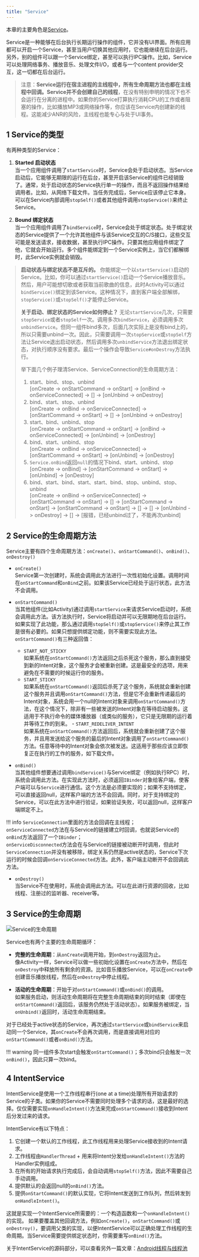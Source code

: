 ```yaml
---
title: "Service"
---
```


本章的主要角色是[Service](https://developer.android.com/guide/components/services.html)。

Service是一种能够在后台执行长期运行操作的组件，它并没有UI界面。所有应用都可以开启一个Service，甚至当用户切换其他应用时，它也能继续在后台运行。另外，别的组件可以跟一个Service绑定，甚至可以执行IPC操作。比如，Service可以处理网络事务、播放音乐、处理文件I/O，或者与一个content provider交互，这一切都在后台运行。

> 注意：**Service运行在宿主进程的主线程中，所有生命周期方法也都在主线程中回调。Service并不会创建自己的线程**，在没有特别申明的情况下也不会运行在分离的进程中。如果你的Service打算执行消耗CPU的工作或者阻塞的操作，比如播放MP3或网络操作等，你应该在Service内创建新的线程。这能减少ANR的风险，主线程也能专心与处于UI事务。

## 1 Service的类型

有两种类型的Service：

1. **Started 启动状态**  
当一个应用组件调用了`startService`时，Service会处于启动状态。当Service启动后，它能够无期限的运行在后台，甚至开启该Service的组件已经销毁了。通常，处于启动状态的Service执行单一的操作，而且不返回操作结果给调用者。比如，从网络下载文件。当任务完成后，Service应该停止它本身。可以在Service内部调用`stopSelf()`或者其他组件调用`stopService()`来终止Service。

2. **Bound 绑定状态**  
当一个应用组件调用了`bindService`时，Service会处于绑定状态。处于绑定状态的Service提供了一个允许其他组件与该Service交互的C/S接口，这些交互可能是发送请求，接收数据，甚至执行IPC操作。只要其他应用组件绑定了他，它就会开始运行。多个组件能绑定到一个Service实例上，当它们都解绑时，此Service实例就会销毁。

> **启动状态与绑定状态不是互斥的。** 你能绑定一个以`startService()`启动的Service。比如，你可以通过`startService()`启动一个Service播放音乐。然后，用户可能想切歌或者获取当前歌曲的信息，此时Activity可以通过`bindService()`绑定到该Service。这种情况下，直到客户端全部解绑，`stopService()`或`stopSelf()`才能停止Service。  
> 
> **关于启动、绑定状态的Service如何停止？** 无论`startService`几次，只需要`stopService`或者`stopSelf`一次。调用多次`bindService`，必须调用多次`unbindService`。但同一组件bind多次，后面几次实际上是没有bind上的，所以只需要unbind一次。因此，只需要调用一次`stopService`或`stopSelf`方法让Service退出启动状态，然后调用多次`unbindService`方法退出绑定状态，对执行顺序没有要求。最后一个操作会导致`Service#onDestroy`方法执行。  
> 
> 举下面几个例子理清Service、ServiceConnection的生命周期方法：  
> 1. start、bind、stop、unbind  
>   [onCreate -> onStartCommand -> onStart] -> [onBind -> onServiceConnected] -> [] -> [onUnbind -> onDestroy]  
> 2. bind、start、stop、unbind  
>   [onCreate -> onBind -> onServiceConnected] -> [onStartCommand -> onStart] -> [] -> [onUnbind -> onDestroy]  
> 3. start、bind、unbind、stop  
>   [onCreate -> onStartCommand -> onStart] -> [onBind -> onServiceConnected] -> [onUnbind] -> [onDestroy]  
> 4. bind、start、unbind、stop  
>   [onCreate -> onBind -> onServiceConnected] -> [onStartCommand -> onStart] -> [onUnbind] -> [onDestroy]  
> 5. `Service.onBind`返回`null`的情况下bind、start、unbind、stop  
>   [onCreate -> onBind] -> [onStartCommand -> onStart] -> [onUnbind] -> [onDestroy]  
> 6. bind、start、bind、start、start、bind、stop、unbind、stop、unbind  
>   [onCreate -> onBind -> onServiceConnected] -> [onStartCommand -> onStart] -> [] -> [onStartCommand -> onStart] -> [onStartCommand -> onStart] -> [] -> [] -> [onUnbind -> onDestroy] -> [] -> [报错，已经unbind过了，不能再次unbind]  

## 2 Service的生命周期方法

Service主要有四个生命周期方法：`onCreate()`、`onStartCommand()`、`onBind()`、`onDestroy()`

- `onCreate()`  
  Service第一次创建时，系统会调用此方法进行一次性初始化设置。调用时间在`onStartCommand`和`onBind`之前。如果该Service已经处于运行状态，此方法不会调用。

- `onStartCommand()`  
  当其他组件(比如Activity)通过调用`startService`来请求Service启动时，系统会调用此方法。该方法执行时，Service将启动并可以无限期地在后台运行。如果实现了此功能，那么通过调用`stopSelf()`或`stopService()`来停止其工作是很有必要的。如果只想提供绑定功能，则不需要实现此方法。  
  `onStartCommand()`有三种返回值：
     - `START_NOT_STICKY`  
       如果系统在`onStartCommand()`方法返回之后杀死这个服务，那么直到接受到新的Intent对象，这个服务才会被重新创建。这是最安全的选项，用来避免在不需要的时候运行你的服务。
     - `START_STICKY`  
       如果系统在`onStartCommand()`返回后杀死了这个服务，系统就会重新创建这个服务并且调用`onStartCommand()`方法，但是它不会重新传递最后的Intent对象，系统会用一个null的Intent对象来调用`onStartCommand()`方法，在这个情况下，除非有一些被发送的Intent对象在等待启动服务。这适用于不执行命令的媒体播放器（或类似的服务），它只是无限期的运行着并等待工作的到来。
      - `START_REDELIVER_INTENT`  
       如果系统在`onStartCommand()`方法返回后，系统就会重新创建了这个服务，并且用发送给这个服务的最后的Intent对象调用了`onStartCommand()`方法。任意等待中的Intent对象会依次被发送。这适用于那些应该立即恢复正在执行的工作的服务，如下载文件。

- `onBind()`  
   当其他组件想要通过调用`bindService()`与Service绑定（例如执行RPC）时，系统会调用此方法。在实现此方法时，必须返回`IBinder`对象给客户端，使客户端可以与`Service`进行通信。这个方法是必须要实现的；如果不支持绑定，可以直接返回null，这样客户端的方法不会回调。同时，对于支持绑定的Service，可以在此方法中进行验证，如果验证失败，可以返回null，这样客户端绑定不上。  
   
!!! info
    `ServiceConnection`里面的方法会回调在主线程；  
    `onServiceConnected`方法在与Service的链接建立时回调，也就说Service的`onBind`方法返回了一个`IBinder`；  
    `onServiceDisconnected`方法会在与Service的链接被动断开时调用，但此时`ServiceConnection`并没有被移除，绑定关系仍然是active状态的，Service下次运行的时候会回调`onServiceConnected`方法。此外，客户端主动断开不会回调此方法。

- `onDestroy()`  
   当Service不在使用时，系统会调用此方法。可以在此进行资源的回收，比如线程、注册过的监听器、receiver等。

## 3 Service的生命周期

![Service的生命周期](/assets/images/android/service_lifecycle.png)

Service也有两个主要的生命周期循环：

- **完整的生命周期**：从`onCreate`调用开始，到`onDestroy`返回为止。  
  像Activity一样，Service可以做一些初始化设置在`onCreate`方法中，然后在`onDestroy`中释放所有剩余的资源。比如音乐播放Service，可以在`onCreate`中创建音乐播放线程，然后在`onDestroy`中停止线程。

- **活动的生命周期**：开始于对`onStartCommand()`或`onBind()`的调用。  
  如果服务启动，则活动生命周期将在完整生命周期结束的同时结束（即使在`onStartCommand()`返回后，该服务仍然处于活动状态）。如果服务被绑定，当`onUnbind()`返回时，活动生命周期结束。

对于已经处于active状态的Service，再次通过`startService`或`bindService`来启动同一个Service，其`onCreate`不会再次调用，而是直接调用对应的`onStartCommand()`或者`onBind()`方法。  

!!! warning
    同一组件多次start会触发`onStartCommand()`；多次bind只会触发一次`onBind()`，因此只算一次bind。

## 4 IntentService

IntentService是使用一个工作线程串行(one at a time)处理所有开始请求的Service的子类。如果你的Service不需要同时处理多个请求的话，这是最好的选择。仅仅需要实现`onHandleIntent()`方法来完成`onStartCommand()`接收到Intent后分发过来的请求。

IntentService有以下特点：

1. 它创建一个默认的工作线程，此工作线程用来处理Service接收到的Intent请求。
2. 工作线程由`HandlerThread` + 用来将Intent分发给`onHandleIntent()`方法的Handler实例组成。
3. 在所有的开始请求执行完成后，会自动调用`stopSelf()`方法，因此不需要自己手动调用。
4. 提供默认的会返回null的`onBind()`方法。
5. 提供`onStartCommand()`的默认实现，它将Intent发送到工作队列，然后转发到`onHandleIntent()`。

这就是实现一个IntentService所需要的：一个构造函数和一个`onHandleIntent()`的实现。 如果要覆盖其他回调方法，例如`onCreate()`，`onStartCommand()`或`onDestroy()`，要调用父类的实现，以便IntentService可以正确处理工作线程的生命周期。当Service需要提供绑定状态时，你需要重写`onBind()`方法。

关于IntentService的源码部分，可以查看另外一篇文章：[Android线程与线程池](/android/framework/Android%E7%BA%BF%E7%A8%8B%E4%B8%8E%E7%BA%BF%E7%A8%8B%E6%B1%A0/)
